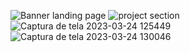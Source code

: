 ![Banner landing page](https://user-images.githubusercontent.com/99885299/192035621-d81c2697-977a-4b65-a88d-f79b895cf588.png)
![project section](https://user-images.githubusercontent.com/99885299/192036289-61cfad76-b1e1-4cdf-b928-005b73b9d081.png)
![Captura de tela 2023-03-24 125449](https://user-images.githubusercontent.com/99885299/228938916-e803c0ae-40ad-43c9-b0e9-d07c5fcee308.png)
![Captura de tela 2023-03-24 130046](https://user-images.githubusercontent.com/99885299/228938924-2ef11c22-164c-4579-8a1b-d6a3d6de0455.png)
